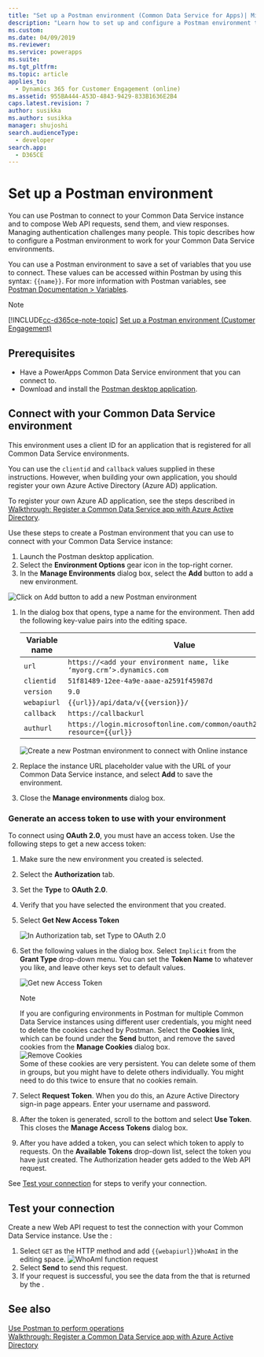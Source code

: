 ```yaml
---
title: "Set up a Postman environment (Common Data Service for Apps)| MicrosoftDocs"
description: "Learn how to set up and configure a Postman environment that connects with Common Data Service environments."
ms.custom: 
ms.date: 04/09/2019
ms.reviewer: 
ms.service: powerapps
ms.suite: 
ms.tgt_pltfrm: 
ms.topic: article
applies_to: 
  - Dynamics 365 for Customer Engagement (online)
ms.assetid: 955BA444-A53D-4843-9429-833B1636E2B4
caps.latest.revision: 7
author: susikka
ms.author: susikka
manager: shujoshi
search.audienceType: 
  - developer
search.app: 
  - D365CE
---
```


# Set up a Postman environment

You can use Postman to connect to your Common Data Service instance and to compose Web API requests, send them, and view responses. Managing authentication challenges many people. This topic describes how to configure a Postman environment to work for your Common Data Service environments.

You can use a Postman environment to save a set of variables that you use to connect. These values can be accessed within Postman by using this syntax: `{{name}}`. For more information with Postman variables, see [Postman Documentation > Variables](https://www.getpostman.com/docs/v6/postman/environments_and_globals/variables).

> [!NOTE]
> [!INCLUDE[cc-d365ce-note-topic](../includes/cc-d365ce-note-topic.md)] [Set up a Postman environment (Customer Engagement)](/dynamics365/customer-engagement/developer/webapi/setup-postman-environment)

## Prerequisites

* Have a PowerApps Common Data Service environment that you can connect to. 
* Download and install the [Postman desktop application](https://www.getpostman.com/apps).

<a name="bkmk_connectcds"></a> 

## Connect with your Common Data Service environment

This environment uses a client ID for an application that is registered for all Common Data Service environments. 
 
You can use the `clientid` and `callback` values supplied in these instructions.  However, when building your own application, you should register your own Azure Active Directory (Azure AD) application.
 
To register your own Azure AD application, see the steps described in [Walkthrough: Register a Common Data Service app with Azure Active Directory](../walkthrough-register-app-azure-active-directory.md).

Use these steps to create a Postman environment that you can use to connect with your Common Data Service instance:

1. Launch the Postman desktop application.
1. Select the **Environment Options** gear icon in the top-right corner. 
1. In the **Manage Environments** dialog box, select the **Add** button to add a new environment.
  
  ![Click on Add button to add a new Postman environment](media/postman-manage-env.png "Click on Add button to add a new Postman environment")<br>
  
1. In the dialog box that opens, type a name for the environment. Then add the following key-value pairs into the editing space.<br>

    | Variable name | Value |
    |----|---|
    |`url`|`https://<add your environment name, like ‘myorg.crm’>.dynamics.com`|
    |`clientid`|`51f81489-12ee-4a9e-aaae-a2591f45987d`|
    |`version`|`9.0`|
    |`webapiurl`|`{{url}}/api/data/v{{version}}/`|
    |`callback`|`https://callbackurl`|
    |`authurl`|`https://login.microsoftonline.com/common/oauth2/authorize?resource={{url}}`|

    ![Create a new Postman environment to connect with Online instance](media/postman-add-online-env.png "Create a new Postman   environment to connect with Online instance")<br>
1. Replace the instance URL placeholder value with the URL of your Common Data Service instance, and select **Add** to save the environment.

1. Close the **Manage environments** dialog box.  

### Generate an access token to use with your environment

To connect using **OAuth 2.0**, you must have an access token. Use the following steps to get a new access token:

1. Make sure the new environment you created is selected.
1. Select the **Authorization** tab.
1. Set the **Type** to **OAuth 2.0**.
1. Verify that you have selected the environment that you created.
1. Select **Get New Access Token**

    ![In Authorization tab, set Type to OAuth 2.0](media/postman-set-type.png)<br>
1. Set the following values in the dialog box. Select `Implicit` from the **Grant Type** drop-down menu. You can set the **Token Name** to whatever you like, and leave other keys set to default values.<br>

    ![Get new Access Token](media/postman-access-token.png "Get new Access Token")<br>

    > [!NOTE]
    > If you are configuring environments in Postman for multiple Common Data Service instances using different user credentials, you might need to delete the cookies cached by Postman. Select the **Cookies** link, which can be found under the **Send** button, and remove the saved cookies from the **Manage Cookies** dialog box.<br>![Remove Cookies](media/postman-cookies.png "Remove Cookies")<br>
    > Some of these cookies are very persistent. You can delete some of them in groups, but you might have to delete others individually.   You might need to do this twice to ensure that no cookies remain.

1. Select **Request Token**. When you do this, an Azure Active Directory sign-in page appears. Enter your username and password.
1. After the token is generated, scroll to the bottom and select **Use Token**. This closes the **Manage Access Tokens** dialog box. 
1. After you have added a token, you can select which token to apply to requests. On the **Available Tokens** drop-down list, select the token you have just created. The Authorization header gets added to the Web API request.

See [Test your connection](#test-your-connection) for steps to verify your connection.

## Test your connection

Create a new Web API request to test the connection with your Common Data Service instance. Use the <xref href="Microsoft.Dynamics.CRM.WhoAmI?text=WhoAmI function" />:
1. Select `GET` as the HTTP method and add `{{webapiurl}}WhoAmI` in the editing space.
  ![WhoAmI function request](media/postman-whoami-request.png "WhoAmI function request")
2. Select **Send** to send this request.
3. If your request is successful, you see the data from the <xref href="Microsoft.Dynamics.CRM.WhoAmIResponse?text=WhoAmIResponse ComplexType" /> that is returned by the <xref href="Microsoft.Dynamics.CRM.WhoAmI?text=WhoAmI Function" />.

## See also

[Use Postman to perform operations](use-postman-perform-operations.md)<br>
[Walkthrough: Register a Common Data Service app with Azure Active Directory](../walkthrough-register-app-azure-active-directory.md)
